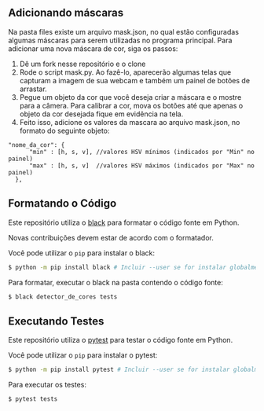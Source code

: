 ## Adicionando máscaras

Na pasta files existe um arquivo mask.json, no qual estão configuradas algumas máscaras para serem utilizadas no programa principal. 
Para adicionar uma nova máscara de cor, siga os passos:
1. Dê um fork nesse repositório e o clone
2. Rode o script mask.py. Ao fazê-lo, aparecerão algumas telas que capturam a imagem de sua webcam e também um painel de botões de arrastar.
3. Pegue um objeto da cor que você deseja criar a máscara e o mostre para a câmera. Para calibrar a cor, mova os botões até que apenas o objeto da cor desejada fique em evidência na tela.
4. Feito isso, adicione os valores da mascara ao arquivo mask.json, no formato do seguinte objeto:
  ```
  "nome_da_cor": {
        "min" : [h, s, v], //valores HSV mínimos (indicados por "Min" no painel)
        "max" : [h, s, v]  //valores HSV máximos (indicados por "Max" no painel)
    },
  ```

## Formatando o Código

Este repositório utiliza o [black](https://github.com/psf/black) para formatar o código fonte em Python.

Novas contribuições devem estar de acordo com o formatador.

Você pode utilizar o `pip` para instalar o black:
```bash
$ python -m pip install black # Incluir --user se for instalar globalmente sem permissão de administrador.
```

Para formatar, executar o black na pasta contendo o código fonte:
```bash
$ black detector_de_cores tests
```

## Executando Testes

Este repositório utiliza o [pytest](https://docs.pytest.org/en/stable/) para testar o código fonte em Python.

Você pode utilizar o `pip` para instalar o pytest:
```bash
$ python -m pip install pytest # Incluir --user se for instalar globalmente sem permissão de administrador.
```

Para executar os testes:
```bash
$ pytest tests
```
